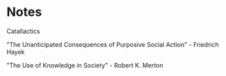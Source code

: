 # Notes

Catallactics

"The Unanticipated Consequences of Purposive Social Action" - Friedrich Hayek

"The Use of Knowledge in Society" - Robert K. Merton

